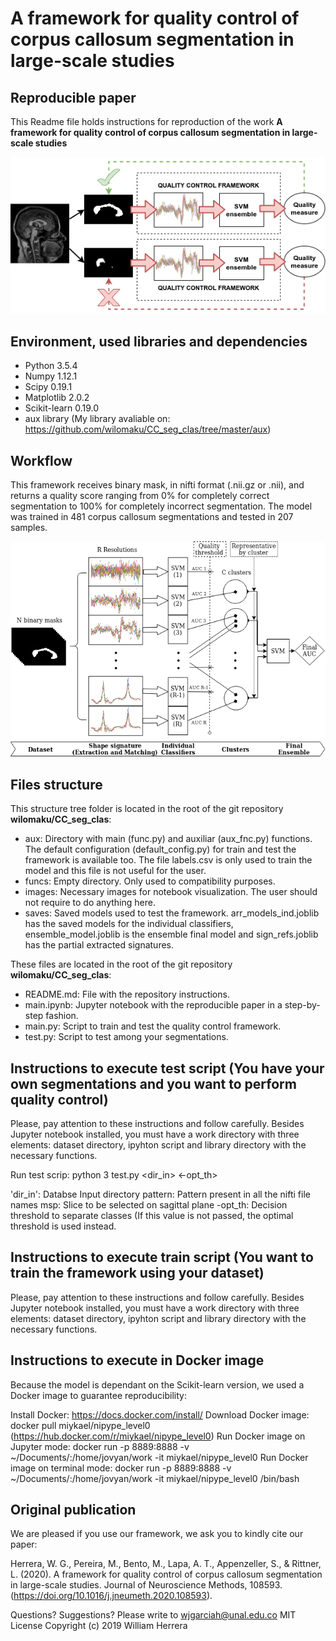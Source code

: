# A framework for quality control of corpus callosum segmentation in large-scale studies

## Reproducible paper

This Readme file holds instructions for reproduction of the work **A framework for quality control of corpus callosum segmentation in large-scale studies**

![Alt text](images/Graphical_abstract.png?raw=true "Title")

## Environment, used libraries and dependencies

* Python 3.5.4
* Numpy 1.12.1
* Scipy 0.19.1
* Matplotlib 2.0.2
* Scikit-learn 0.19.0
* aux library (My library avaliable on: https://github.com/wilomaku/CC_seg_clas/tree/master/aux)

## Workflow

This framework receives binary mask, in nifti format (.nii.gz or .nii), and returns a quality score ranging from 0% for completely correct segmentation to 100% for completely incorrect segmentation. The model was trained in 481 corpus callosum segmentations and tested in 207 samples.

![Alt text](images/Framework_quality.png?raw=true "Title")

## Files structure

This structure tree folder is located in the root of the git repository **wilomaku/CC_seg_clas**:

* aux: Directory with main (func.py) and auxiliar (aux_fnc.py) functions. The default configuration (default_config.py) for train and test the framework is available too. The file labels.csv is only used to train the model and this file is not useful for the user.
* funcs: Empty directory. Only used to compatibility purposes.
* images: Necessary images for notebook visualization. The user should not require to do anything here.
* saves: Saved models used to test the framework. arr_models_ind.joblib has the saved models for the individual classifiers,  ensemble_model.joblib is the ensemble final model and sign_refs.joblib has the partial extracted signatures.

These files are located in the root of the git repository **wilomaku/CC_seg_clas**:

* README.md: File with the repository instructions.
* main.ipynb: Jupyter notebook with the reproducible paper in a step-by-step fashion.
* main.py: Script to train and test the quality control framework.
* test.py: Script to test among your segmentations.

## Instructions to execute test script (You have your own segmentations and you want to perform quality control)

Please, pay attention to these instructions and follow carefully. Besides Jupyter notebook installed, you must have a work directory with three elements: dataset directory, ipyhton script and library directory with the necessary functions.

Run test scrip: python 3 test.py <dir_in> <pattern> <msp> <-opt_th>

'dir_in': Databse Input directory
pattern: Pattern present in all the nifti file names
msp: Slice to be selected on sagittal plane
-opt_th: Decision threshold to separate classes (If this value is not passed, the optimal threshold is used instead.

## Instructions to execute train script (You want to train the framework using your dataset)

Please, pay attention to these instructions and follow carefully. Besides Jupyter notebook installed, you must have a work directory with three elements: dataset directory, ipyhton script and library directory with the necessary functions.

## Instructions to execute in Docker image

Because the model is dependant on the Scikit-learn version, we used a Docker image to guarantee reproducibility:

Install Docker: https://docs.docker.com/install/
Download Docker image: docker pull miykael/nipype_level0 (https://hub.docker.com/r/miykael/nipype_level0)
Run Docker image on Jupyter mode: docker run -p 8889:8888 -v ~/Documents/:/home/jovyan/work -it miykael/nipype_level0
Run Docker image on terminal mode: docker run -p 8889:8888 -v ~/Documents/:/home/jovyan/work -it miykael/nipype_level0 /bin/bash

## Original publication

We are pleased if you use our framework, we ask you to kindly cite our paper:

Herrera, W. G., Pereira, M., Bento, M., Lapa, A. T., Appenzeller, S., & Rittner, L. (2020). A framework for quality control of corpus callosum segmentation in large-scale studies. Journal of Neuroscience Methods, 108593. (https://doi.org/10.1016/j.jneumeth.2020.108593).

Questions? Suggestions? Please write to wjgarciah@unal.edu.co
MIT License Copyright (c) 2019 William Herrera
